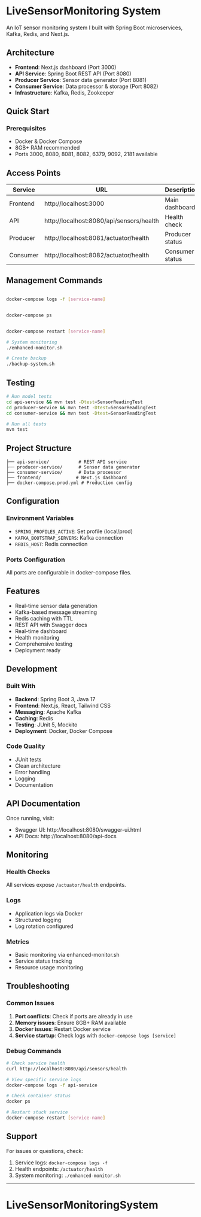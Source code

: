 # LiveSensorMonitoring System

An IoT sensor monitoring system I built with Spring Boot microservices, Kafka, Redis, and Next.js.

## Architecture

- **Frontend**: Next.js dashboard (Port 3000)
- **API Service**: Spring Boot REST API (Port 8080)
- **Producer Service**: Sensor data generator (Port 8081)
- **Consumer Service**: Data processor & storage (Port 8082)
- **Infrastructure**: Kafka, Redis, Zookeeper

## Quick Start

### Prerequisites
- Docker & Docker Compose
- 8GB+ RAM recommended
- Ports 3000, 8080, 8081, 8082, 6379, 9092, 2181 available


##  Access Points

| Service | URL | Description |
|---------|-----|-------------|
| Frontend | http://localhost:3000 | Main dashboard |
| API | http://localhost:8080/api/sensors/health | Health check |
| Producer | http://localhost:8081/actuator/health | Producer status |
| Consumer | http://localhost:8082/actuator/health | Consumer status |

##  Management Commands

```bash

docker-compose logs -f [service-name]


docker-compose ps


docker-compose restart [service-name]

# System monitoring
./enhanced-monitor.sh

# Create backup
./backup-system.sh
```

## Testing

```bash
# Run model tests
cd api-service && mvn test -Dtest=SensorReadingTest
cd producer-service && mvn test -Dtest=SensorReadingTest
cd consumer-service && mvn test -Dtest=SensorReadingTest

# Run all tests
mvn test
```

##  Project Structure

```
├── api-service/           # REST API service
├── producer-service/      # Sensor data generator
├── consumer-service/      # Data processor
├── frontend/             # Next.js dashboard
├── docker-compose.prod.yml # Production config
```

##  Configuration

### Environment Variables
- `SPRING_PROFILES_ACTIVE`: Set profile (local/prod)
- `KAFKA_BOOTSTRAP_SERVERS`: Kafka connection
- `REDIS_HOST`: Redis connection

### Ports Configuration
All ports are configurable in docker-compose files.

##  Features

- Real-time sensor data generation
- Kafka-based message streaming
- Redis caching with TTL
- REST API with Swagger docs
- Real-time dashboard
- Health monitoring
- Comprehensive testing
- Deployment ready

## Development

### Built With
- **Backend**: Spring Boot 3, Java 17
- **Frontend**: Next.js, React, Tailwind CSS
- **Messaging**: Apache Kafka
- **Caching**: Redis
- **Testing**: JUnit 5, Mockito
- **Deployment**: Docker, Docker Compose

### Code Quality
- JUnit tests
- Clean architecture
- Error handling
- Logging
- Documentation

## API Documentation

Once running, visit:
- Swagger UI: http://localhost:8080/swagger-ui.html
- API Docs: http://localhost:8080/api-docs

## Monitoring

### Health Checks
All services expose `/actuator/health` endpoints.

### Logs
- Application logs via Docker
- Structured logging
- Log rotation configured

### Metrics
- Basic monitoring via enhanced-monitor.sh
- Service status tracking
- Resource usage monitoring

## Troubleshooting

### Common Issues

1. **Port conflicts**: Check if ports are already in use
2. **Memory issues**: Ensure 8GB+ RAM available
3. **Docker issues**: Restart Docker service
4. **Service startup**: Check logs with `docker-compose logs [service]`

### Debug Commands
```bash
# Check service health
curl http://localhost:8080/api/sensors/health

# View specific service logs
docker-compose logs -f api-service

# Check container status
docker ps

# Restart stuck service
docker-compose restart [service-name]
```

## Support

For issues or questions, check:
1. Service logs: `docker-compose logs -f`
2. Health endpoints: `/actuator/health`
3. System monitoring: `./enhanced-monitor.sh`

---
# LiveSensorMonitoringSystem
